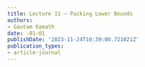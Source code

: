```yaml
---
title: Lecture 11 — Packing Lower Bounds
authors:
- Gautam Kamath
date: -01-01
publishDate: '2023-11-24T10:39:00.721021Z'
publication_types:
- article-journal
---
```

